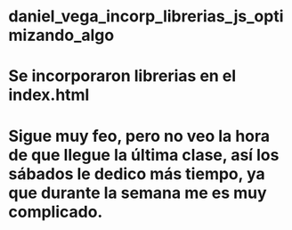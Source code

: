 # daniel_vega_incorp_librerias_js_optimizando_algo
# Se incorporaron librerias en el index.html
# Sigue muy feo, pero no veo la hora de que llegue la última clase, así los sábados le dedico más tiempo, ya que durante la semana me es muy complicado.
